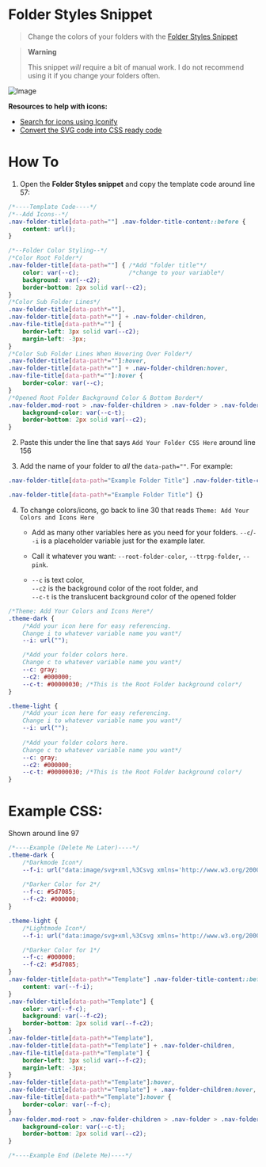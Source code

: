 # Folder Styles Snippet
> Change the colors of your folders with the [Folder Styles Snippet](https://github.com/SlRvb/Obsidian--ITS-Theme/blob/main/Snippets/S%20-%20Folder%20Styles.css)

> **Warning**
> 
> This snippet *will* require a bit of manual work. I do not recommend using it if you change your folders often.

![Image](https://media.discordapp.net/attachments/855181471643861002/930586979295453184/Obsidian_kszRvt3fwb.gif)

**Resources to help with icons:**
- [Search for icons using Iconify](https://iconify.design/icon-sets/)
- [Convert the SVG code into CSS ready code](https://yoksel.github.io/url-encoder/)

# How To

1. Open the **Folder Styles snippet** and copy the template code around line 57:
```css
/*----Template Code----*/
/*--Add Icons--*/
.nav-folder-title[data-path=""] .nav-folder-title-content::before {
    content: url();
}

/*--Folder Color Styling--*/
/*Color Root Folder*/
.nav-folder-title[data-path=""] { /*Add "folder title"*/
    color: var(--c);              /*change to your variable*/
    background: var(--c2);
    border-bottom: 2px solid var(--c2);
}
/*Color Sub Folder Lines*/
.nav-folder-title[data-path*=""],
.nav-folder-title[data-path*=""] + .nav-folder-children,
.nav-file-title[data-path*=""] { 
    border-left: 3px solid var(--c2); 
    margin-left: -3px; 
}
/*Color Sub Folder Lines When Hovering Over Folder*/
.nav-folder-title[data-path*=""]:hover,
.nav-folder-title[data-path*=""] + .nav-folder-children:hover,
.nav-file-title[data-path*=""]:hover { 
    border-color: var(--c);
}
/*Opened Root Folder Background Color & Bottom Border*/
.nav-folder.mod-root > .nav-folder-children > .nav-folder > .nav-folder-title[data-path^=""] + .nav-folder-children {
    background-color: var(--c-t);
    border-bottom: 2px solid var(--c2);
}

```

2. Paste this under the line that says `Add Your Folder CSS Here` around line 156

3. Add the name of your folder to *all* the `data-path=""`. For example:
```css
.nav-folder-title[data-path="Example Folder Title"] .nav-folder-title-content::before {}

.nav-folder-title[data-path*="Example Folder Title"] {}
```

4. To change colors/icons, go back to line 30 that reads `Theme: Add Your Colors and Icons Here`
	- Add as many other variables here as you need for your folders. `--c`/`--i` is a placeholder variable just for the example later.
	
	- Call it whatever you want: `--root-folder-color`, `--ttrpg-folder`, `--pink`.
	
	- `--c` is text color, <br> `--c2` is the background color of the root folder, and <Br> `--c-t` is the translucent background color of the opened folder
```css
/*Theme: Add Your Colors and Icons Here*/
.theme-dark {
    /*Add your icon here for easy referencing.
    Change i to whatever variable name you want*/
    --i: url(""); 

    /*Add your folder colors here. 
    Change c to whatever variable name you want*/
    --c: gray;
    --c2: #000000;
    --c-t: #00000030; /*This is the Root Folder background color*/
}

.theme-light {
    /*Add your icon here for easy referencing.
    Change i to whatever variable name you want*/
    --i: url(""); 
    
    /*Add your folder colors here. 
    Change c to whatever variable name you want*/
    --c: gray;
    --c2: #000000;
    --c-t: #00000030; /*This is the Root Folder background color*/
}
```

# Example CSS:

Shown around line 97
```css
/*----Example (Delete Me Later)----*/
.theme-dark {
    /*Darkmode Icon*/
    --f-i: url("data:image/svg+xml,%3Csvg xmlns='http://www.w3.org/2000/svg' xmlns:xlink='http://www.w3.org/1999/xlink' aria-hidden='true' focusable='false' width='16px' height='16px' style='vertical-align: -0.125em;-ms-transform: rotate(360deg); -webkit-transform: rotate(360deg); transform: rotate(360deg);' preserveAspectRatio='xMidYMid meet' viewBox='0 0 24 24'%3E%3Cpath fill='none' stroke='%238e93a7' stroke-linecap='round' stroke-linejoin='round' stroke-width='2' d='M16.5 19a2.5 2.5 0 1 0 0-5a2.5 2.5 0 0 0 0 5zM10 5l2-2m-4.5 7a2.5 2.5 0 1 0 0-5a2.5 2.5 0 0 0 0 5zm.5 6l8-8M5.5 21a2.5 2.5 0 1 0 0-5a2.5 2.5 0 0 0 0 5zm13-13a2.5 2.5 0 1 0 0-5a2.5 2.5 0 0 0 0 5zM12 21l2-2'/%3E%3Crect x='0' y='0' width='24' height='24' fill='rgba(0, 0, 0, 0)' /%3E%3C/svg%3E");
    
    /*Darker Color for 2*/
    --f-c: #5d7085;
    --f-c2: #000000;
}

.theme-light {
    /*Lightmode Icon*/
    --f-i: url("data:image/svg+xml,%3Csvg xmlns='http://www.w3.org/2000/svg' xmlns:xlink='http://www.w3.org/1999/xlink' aria-hidden='true' focusable='false' width='16px' height='16px' style='vertical-align: -0.125em;-ms-transform: rotate(360deg); -webkit-transform: rotate(360deg); transform: rotate(360deg);' preserveAspectRatio='xMidYMid meet' viewBox='0 0 24 24'%3E%3Cpath fill='none' stroke='%238e93a7' stroke-linecap='round' stroke-linejoin='round' stroke-width='2' d='M16.5 19a2.5 2.5 0 1 0 0-5a2.5 2.5 0 0 0 0 5zM10 5l2-2m-4.5 7a2.5 2.5 0 1 0 0-5a2.5 2.5 0 0 0 0 5zm.5 6l8-8M5.5 21a2.5 2.5 0 1 0 0-5a2.5 2.5 0 0 0 0 5zm13-13a2.5 2.5 0 1 0 0-5a2.5 2.5 0 0 0 0 5zM12 21l2-2'/%3E%3Crect x='0' y='0' width='24' height='24' fill='rgba(0, 0, 0, 0)' /%3E%3C/svg%3E");

    /*Darker Color for 1*/
    --f-c: #000000;
    --f-c2: #5d7085;
}
.nav-folder-title[data-path*="Template"] .nav-folder-title-content::before {
    content: var(--f-i);
}
.nav-folder-title[data-path="Template"] { 
    color: var(--f-c);             
    background: var(--f-c2);
    border-bottom: 2px solid var(--f-c2);
}
.nav-folder-title[data-path*="Template"],
.nav-folder-title[data-path*="Template"] + .nav-folder-children,
.nav-file-title[data-path*="Template"] { 
    border-left: 3px solid var(--f-c2); 
    margin-left: -3px; 
}
.nav-folder-title[data-path*="Template"]:hover,
.nav-folder-title[data-path*="Template"] + .nav-folder-children:hover,
.nav-file-title[data-path*="Template"]:hover { 
    border-color: var(--f-c);
}
.nav-folder.mod-root > .nav-folder-children > .nav-folder > .nav-folder-title[data-path^="Template"] + .nav-folder-children {
    background-color: var(--c-t);
    border-bottom: 2px solid var(--c2);
}

/*----Example End (Delete Me)----*/
```